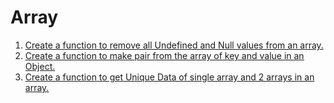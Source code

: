 # Array

1. [Create a function to remove all Undefined and Null values from an array.](https://github.com/deepshikha2020/JavaScript/blob/main/Array/removeUndefinedAndNull.js)
2. [Create a function to make pair from the array of key and value in an Object.](https://github.com/deepshikha2020/JavaScript/blob/main/Array/keyValueObject.js)
3. [Create a function to get Unique Data of single array and 2 arrays in an array.](https://github.com/deepshikha2020/JavaScript/blob/main/Array/getUniqueDataOfArray.js)

